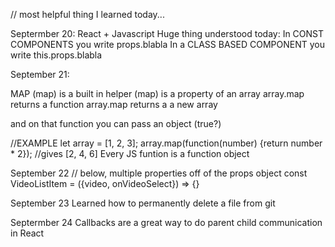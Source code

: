 // most helpful thing I learned today...

Septermber 20:
React + Javascript Huge thing understood today:
In CONST COMPONENTS you write props.blabla
In a CLASS BASED COMPONENT you write this.props.blabla

September 21:

MAP
(map) is a built in helper
(map) is a property of an array
array.map returns a function
array.map returns a a new array

and on that function you can pass an object (true?)

//EXAMPLE
let array = [1, 2, 3];
array.map(function(number) {return number * 2});
//gives [2, 4, 6]
Every JS funtion is  a function object

September 22
// below, multiple properties off of the props object
const VideoListItem = ({video, onVideoSelect}) => {}

September 23
Learned how to permanently delete a file from git

Septermber 24
Callbacks are a great way to do parent child communication in React
